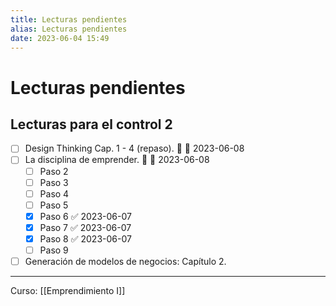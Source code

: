 ```yaml
---
title: Lecturas pendientes
alias: Lecturas pendientes
date: 2023-06-04 15:49
---
```

# Lecturas pendientes

## Lecturas para el control 2

- [ ] Design Thinking Cap. 1 - 4 (repaso). 🔽 📅 2023-06-08
- [ ] La disciplina de emprender. 🔼 📅 2023-06-08
    - [ ] Paso 2
    - [ ] Paso 3
    - [ ] Paso 4
    - [ ] Paso 5
    - [x] Paso 6 ✅ 2023-06-07
    - [x] Paso 7 ✅ 2023-06-07
    - [x] Paso 8 ✅ 2023-06-07
    - [ ] Paso 9
- [ ] Generación de modelos de negocios: Capítulo 2.

---
Curso: [[Emprendimiento I]]
